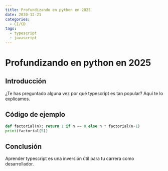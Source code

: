 ```yaml
---
title: Profundizando en python en 2025
date: 2030-12-21
categories:
  - CI/CD
tags:
  - typescript
  - javascript
---
```


# Profundizando en python en 2025

## Introducción

¿Te has preguntado alguna vez por qué typescript es tan popular? Aquí te lo explicamos.

## Código de ejemplo

```python
def factorial(n): return 1 if n == 0 else n * factorial(n-1)
print(factorial(5))
```

## Conclusión

Aprender typescript es una inversión útil para tu carrera como desarrollador.